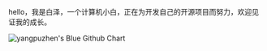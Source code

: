 hello，我是白泽，一个计算机小白，正在为开发自己的开源项目而努力，欢迎见证我的成长。

<img src="https://ghchart.rshah.org/409ba5/yangpuzhen" alt="yangpuzhen's Blue Github Chart" />